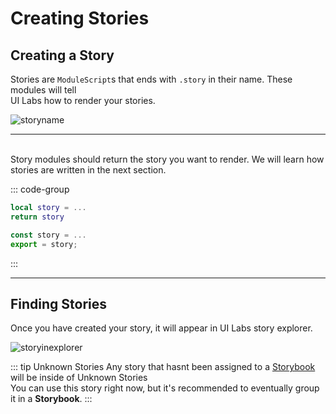 # Creating Stories

## Creating a Story

Stories are `ModuleScript`s that ends with `.story` in their name. These modules will tell <br/>UI Labs how to render your stories.

<img class="image-label" src="/docs/stories/storyname.png" alt="storyname" />

---

</br>Story modules should return the story you want to render. We will learn how stories are written in the next section.

::: code-group

```lua [Luau]
local story = ...
return story
```

```ts [Roblox-TS]
const story = ...
export = story;
```

:::

---

## Finding Stories

Once you have created your story, it will appear in UI Labs story explorer.

<img class="image-label" src="/docs/plugin/visualize/storyinexplorer.png" alt="storyinexplorer" />

::: tip Unknown Stories
Any story that hasnt been assigned to a [Storybook](/docs/storybooks.md) will be inside of <span class="item-description">Unknown Stories</span><br/>
You can use this story right now, but it's recommended to eventually group it in a **Storybook**.
:::